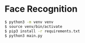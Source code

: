 # Face Recognition

```zsh
$ python3 -m venv venv
$ source venv/bin/activate
$ pip3 install -r requirements.txt
$ python3 main.py
```